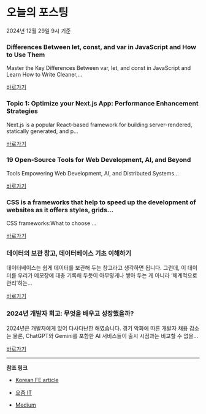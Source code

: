 # 오늘의 포스팅 
2024년 12월 29일 9시 기준 

### Differences Between let, const, and var in JavaScript and How to Use Them 

 Master the Key Differences Between var, let, and const in JavaScript and Learn How to Write Cleaner,... 

 [바로가기](https://medium.com/m/signin?actionUrl=https%3A%2F%2Fmedium.com%2F_%2Fbookmark%2Fp%2F83ca862d3745&operation=register&redirect=https%3A%2F%2Fmedium.com%2F%40mansoor_anwari%2Fdifferences-between-let-const-and-var-in-javascript-and-how-to-use-them-83ca862d3745&source=---recommended_stories---frontend---0-84----------------bookmark_preview----205f5e79_6c4b_42bb_a042_acc3df451054-------) 

### Topic 1: Optimize your Next.js App: Performance Enhancement Strategies 

 Next.js is a popular React-based framework for building server-rendered, statically generated, and p... 

 [바로가기](https://medium.com/m/signin?actionUrl=https%3A%2F%2Fmedium.com%2F_%2Fbookmark%2Fp%2Fad585f029b9b&operation=register&redirect=https%3A%2F%2Fmedium.com%2F%40kumarramalingam.1990%2Ftopic-1-optimize-your-next-js-app-performance-enhancement-strategies-ad585f029b9b&source=---recommended_stories---reactjs---0-84----------------bookmark_preview----9350bc0f_7eba_4d3a_88c0_d76a6e4c5e04-------) 

### 19 Open-Source Tools for Web Development, AI, and Beyond 

 Tools Empowering Web Development, AI, and Distributed Systems... 

 [바로가기](https://medium.com/m/signin?actionUrl=https%3A%2F%2Fmedium.com%2F_%2Fbookmark%2Fp%2F4f836e434eca&operation=register&redirect=https%3A%2F%2Fmedium.com%2Fsourcescribes%2F19-open-source-tools-for-web-development-ai-and-beyond-4f836e434eca&source=---recommended_stories---nextjs---0-84----------------bookmark_preview----e01c3432_3e9b_43f2_a20e_be0a140ebc6c-------) 

### CSS is a frameworks that help to speed up the development of websites as it offers styles, grids… 

 CSS frameworks:What to choose ... 

 [바로가기](https://medium.com/m/signin?actionUrl=https%3A%2F%2Fmedium.com%2F_%2Fbookmark%2Fp%2F6128ae173fbf&operation=register&redirect=https%3A%2F%2Fmedium.com%2F%40haricharan30082005%2Fcss-is-a-frameworks-that-help-to-speed-up-the-development-of-websites-as-it-offers-styles-grids-6128ae173fbf&source=---recommended_stories---front_end_development---0-84----------------bookmark_preview----adb73e63_41ae_4be7_9b62_61b77cd60288-------) 

### 데이터의 보관 창고, 데이터베이스 기초 이해하기 

 데이터베이스는 쉽게 데이터를 보관해 두는 창고라고 생각하면 됩니다. 그런데, 이 데이터를 우리가 메모장에 대충 기록해 두듯이 아무렇게나 쌓아 두는 게 아니라 ‘체계적으로 관리’하는... 

 [바로가기](https://yozm.wishket.com/magazine/detail/2908/) 

### 2024년 개발자 회고: 무엇을 배우고 성장했을까? 

 2024년은 개발자에게 있어 다사다난한 해였습니다. 경기 악화에 따른 개발자 채용 감소는 물론, ChatGPT와 Gemini를 포함한 AI 서비스들이 출시 시점과는 비교할 수 없을... 

 [바로가기](https://yozm.wishket.com/magazine/detail/2907/) 

---

**참조 링크**

- [Korean FE article](https://kofearticle.substack.com) 

- [요즘 IT](https://yozm.wishket.com/magazine) 

- [Medium](https://medium.com) 

